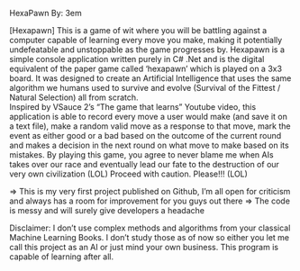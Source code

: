 HexaPawn
By: 3em

[Hexapawn]
    This is a game of wit where you will be battling against a computer capable of learning every move you make, making it potentially undefeatable and unstoppable as the game progresses by.
Hexapawn is a simple console application written purely in C# .Net and is the digital equivalent of the paper game called ‘hexapawn’ which is played on a 3x3 board. It was designed to create an Artificial Intelligence that uses the same algorithm we humans used to survive and evolve (Survival of the Fittest / Natural Selection) all from scratch.  
Inspired by VSauce 2’s “The game that learns” Youtube video, this application is able to record every move a user would make (and save it on a text file), make a random valid move as a response to that move, mark the event as either good or a bad based on the outcome of the current round and makes a decision in the next round on what move to make based on its mistakes. 
     By playing this game, you agree to never blame me when AIs takes over our race and eventually lead our fate to the destruction of our very own civilization (LOL)
Proceed with caution. Please!!! (LOL)

=> This is my very first project published on Github, I’m all open for criticism and always has a room for improvement for you guys out there
=> The code is messy and will surely give developers a headache

Disclaimer: I don’t use complex methods and algorithms from your classical Machine Learning Books. I don’t study those as of now so either you let me call this project as an AI or just mind your own business. This program is capable of learning after all.
